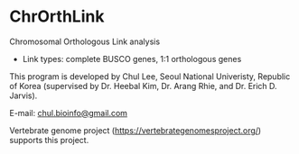 # ChrOrthLink
Chromosomal Orthologous Link analysis
- Link types: complete BUSCO genes, 1:1 orthologous genes

This program is developed by Chul Lee, Seoul National Univeristy, Republic of Korea (supervised by Dr. Heebal Kim, Dr. Arang Rhie, and Dr. Erich D. Jarvis).

E-mail: chul.bioinfo@gmail.com

Vertebrate genome project (https://vertebrategenomesproject.org/) supports this project.
